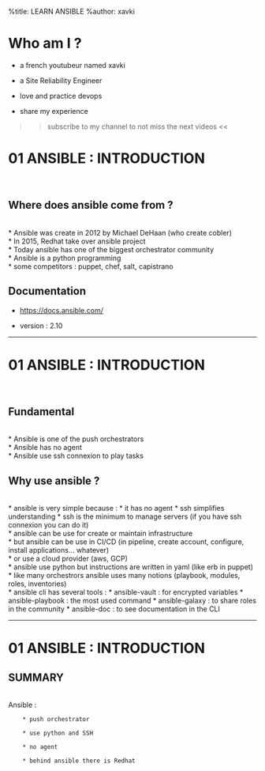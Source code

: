 %title: LEARN ANSIBLE
%author: xavki


# Who am I ? 

* a french youtubeur named xavki

* a Site Reliability Engineer

* love and practice devops

* share my experience

>> subscribe to my channel to not miss the next videos <<


# 01 ANSIBLE : INTRODUCTION


<br>

## Where does ansible come from ?

<br>
* Ansible was create in 2012 by Michael DeHaan (who create cobler)

<br>
* In 2015, Redhat take over ansible project

<br>
* Today ansible has one of the biggest orchestrator community

<br>
* Ansible is a python programming

<br>
* some competitors : puppet, chef, salt, capistrano

<br>

## Documentation

* https://docs.ansible.com/

* version : 2.10

------------------------------------------------------------------------------------------

# 01 ANSIBLE : INTRODUCTION


<br>

## Fundamental

<br>
* Ansible is one of the push orchestrators

<br>
* Ansible has no agent

<br>
* Ansible use ssh connexion to play tasks

<br>

## Why use ansible ?

<br>
* ansible is very simple because :
		* it has no agent
		* ssh simplifies understanding
		* ssh is the minimum to manage servers (if you have ssh connexion you can do it)

<br>
* ansible can be use for create or maintain infrastructure

<br>
* but ansible can be use in CI/CD (in pipeline, create account, configure, install applications... whatever)

<br>
* or use a cloud provider (aws, GCP)

<br>
* ansible use python but instructions are written in yaml (like erb in puppet)

<br>
* like many orchestrors ansible uses many notions (playbook, modules, roles, inventories)

<br>
* ansible cli has several tools :
		* ansible-vault : for encrypted variables
		* ansible-playbook : the most used command
		* ansible-galaxy : to share roles in the community
		* ansible-doc : to see documentation in the CLI

------------------------------------------------------------------------------------------

# 01 ANSIBLE : INTRODUCTION


## SUMMARY

<br>
Ansible :

		* push orchestrator

		* use python and SSH

		* no agent

		* behind ansible there is Redhat
